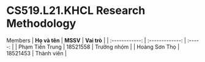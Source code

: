 # CS519.L21.KHCL Research Methodology

Members
  |       **Họ và tên**      |       **MSSV**       |  **Vai trò**  |
  |     :------------:       |    :-------------:   |   :-----:     |
  |     Phạm Tiến Trung      |      18521558        |   Trưởng nhóm |
  |     Hoàng Sơn Thọ        |      18521453        |   Thành viên  |
